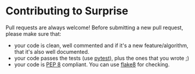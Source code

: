 Contributing to Surprise
========================

Pull requests are always welcome! Before submitting a new pull request, please
make sure that:

* your code is clean, well commented and if it's a new feature/algorithm, that
  it's also well documented.
* your code passes the tests (use [pytest](http://doc.pytest.org/en/latest/)),
  plus the ones that you wrote ;)
* your code is [PEP 8](https://www.python.org/dev/peps/pep-0008/) compliant.
  You can use [flake8](http://flake8.pycqa.org/en/latest/index.html) for
  checking.
